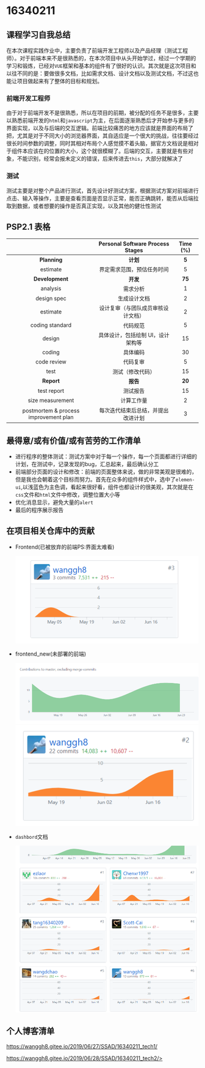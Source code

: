 # 16340211

## 课程学习自我总结

在本次课程实践作业中，主要负责了前端开发工程师以及产品经理（测试工程师）。对于前端本来不是很熟悉的，在本次项目中从头开始学过，经过一个学期的学习和锻炼，已经对`VUE`框架和基本的组件有了很好的认识。其次就是这次项目和以往不同的是：要做很多文档，比如需求文档、设计文档以及测试文档，不过这也能让项目做起来有了整体的目标和规划。

### 前端开发工程师

由于对于前端开发不是很熟悉，所以在项目的前期，被分配的任务不是很多，主要以熟悉前端开发的`html`和`javascript`为主，在后面逐渐熟悉后才开始参与更多的界面实现，以及与后端的交互逻辑。前端比较痛苦的地方应该就是界面的布局了把，尤其是对于不同大小的浏览器界面，其自适应是一个很大的挑战，往往要经过很长时间参数的调整，同时其相对布局个人感觉摸不着头脑，据官方文档说是相对于组件本应该在的位置的大小，这个就很模糊了。后端的交互，主要就是有些对象，不能识别，经常会报未定义的错误，后来传进去`this`，大部分就解决了

### 测试

测试主要是对整个产品进行测试，首先设计好测试方案，根据测试方案对前端进行点击、输入等操作，主要是查看页面是否显示正常，能否正确跳转，能否从后端拉取到数据，或者想要的操作是否真正实现，以及其他的健壮性测试

## PSP2.1 表格

|                                       |  Personal Software Process Stages  | Time (%) |
| :-----------------------------------: | :--------------------------------: | :------: |
|             **Planning**              |              **计划**              |  **5**   |
|               estimate                |     界定需求范围，预估任务时间     |    5     |
|            **Development**            |              **开发**              |  **75**  |
|               analysis                |              需求分析              |    1     |
|              design spec              |            生成设计文档            |    2     |
|               estimate                | 设计复审（与团队成员审核设计文档） |    2     |
|            coding standard            |              代码规范              |    5     |
|                design                 | 具体设计，包括绘制 UI，设计架构等  |    15    |
|                coding                 |              具体编码              |    30    |
|              code review              |              代码复审              |    5     |
|                 test                  |          测试（修改代码）          |    15    |
|              **Report**               |              **报告**              |  **20**  |
|              test report              |              测试报告              |    15    |
|           size measurement            |             计算工作量             |    2     |
| postmortem & process improvement plan | 每次迭代结束后总结，并提出改进计划 |    3     |

## 最得意/或有价值/或有苦劳的工作清单

- 进行程序的整体测试：测试方案中对于每一个操作，每一个页面都进行详细的计划，在测试中，记录发现的bug，汇总起来，最后确认分工
- 前端部分页面的设计和修改：前端的页面整体来说，做的非常美观是很难的，但是我也会朝着这个目标而努力。首先在众多的组件样式中，选中了`elemen-ui`,以浅蓝色为主色调，看起来很好看，组件也都设计的很美观，其次就是在`css`文件和`html`文件中修改，调整位置大小等
- 优化消息显示，避免大量的`alert`
- 最后的程序展示报告

## 在项目相关仓库中的贡献

- Frontend(已被放弃的前端PS:界面太难看)

  ![1561642451159](assets/1561642451159.png)

- frontend_new(未部署的前端)

  ![1561650241157](assets/1561650241157.png)![1561650251744](assets/1561650251744.png)

- `dashbord`文档

  ![1561650335766](assets/1561650335766.png)
  
  

## 个人博客清单

<https://wanggh8.gitee.io/2019/06/27/SSAD/16340211_tech1/>

https://wanggh8.gitee.io/2019/06/28/SSAD/16340211_tech2/>